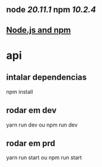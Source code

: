 **node** *20.11.1*
**npm** *10.2.4*
-----------------------------------------------------
[Node.js and npm](https://nodejs.org/en)
-----------------------------------------------------  
# api

## intalar dependencias
npm install

## rodar em dev
yarn run dev
ou
npm run dev

## rodar em prd
yarn run start
ou
npm run start